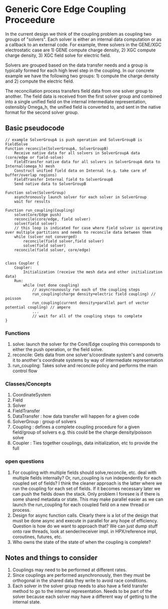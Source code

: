 # Generic Core Edge Coupling Proceedure

In the current design we think of the coupling problem as coupling two groups of "solvers". Each solver is either
an internal data computation or as a callback to an external code. For example, three solvers in the GENE/XGC electrostatic
case are 1) GENE compute charge density, 2) XGC compute charge density, 3) XGC field solve for electric field.

Solvers are grouped based on the data transfer needs and a group is typically formed for each high level step in the
coupling. In our concrete example we have the following two groups: 1) compute the charge density and 2) compute the electric field.

The reconciliation process transfers field data from one solver group to another. The field data is received from the first
solver group and combined into a single unified field on the internal intermediate representation, ostensibly Omega_h,
the unified field is converted to, and sent in the native format for the second solver group.


## Basic pseudocode

    // example SolverGroupA is push operation and SolverGroupB is FieldSolve
    Function reconcile(SolverGroupA, SolverGroupB)
        Receive native data for all solvers in SolverGroupA data (core/edge or field-solve)
        FieldTransfer native data for all solvers in SolverGroupA data to Internal(omega_h) mesh
        Construct unified field data on Internal (e.g. take care of buffer/overlap regions)
        FieldTransfer Internal field to SolverGroupB
        Send native data to SolverGroupB
    
    Function solve(SolverGroup)
        asynchronously launch solver for each solver in SolverGroup
        wait for results

    Function run_coupling(Coupling)
        solve(Core/Edge push)
        reconcile(core/edge, field solver)
        solve(field solver)
        // this loop is indicated for case where field solver is operating over multiple partitions and needs to reconcile data between them
        while (solver not converged) 
            reconcile(field solver,field solver)
            solve(field solver)
        reconcile(field solver, core/edge)


    class Coupler {
        Coupler:
            Initialization (receive the mesh data and other initialization data)
        Run:
            while (not done coupling)
                // asyncrounously run each of the coupling steps
                run_coupling(charge density+electric field coupling) // poisson
                run_coupling(current density+parallel part of vector potential coupling) // ampere
                ...
                // wait for all of the coupling steps to complete
    }

### Functions
1. solve: launch the solver for the Core/Edge coupling this corresponds to either the push operation, or the field solve.
2. reconcile: Gets data from one solver's/coordinate system's and converts it to another's coordinate systems by way of intermediate representation
3. run_coupling: Takes solve and reconcile policy and performs the main control flow

### Classes/Concepts
1. CoordinateSystem
2. Field
3. Solver
4. FieldTransfer
5. DataTransfer : how data transfer will happen for a given code
6. SolverGroup : group of solvers
7. Coupling : defines a complete coupling procedure for a given field/group of solvers e.g. this could be the charge density/poisson solve
8. Coupler : Ties together couplings, data initialization, etc to provide the full

### open questions
1. For coupling with multiple fields should solve,reconcile, etc. deal with multiple fields internally? Or, run_coupling
    is run independently for each coupled set of fields? I think the cleaner approach is the latter where we run the
    coupling for each set of fields. If it becomes necessary later we can push the fields down the stack. Only problem
    I foresee is if there is some shared metadata or state. This may make parallel easier as we can launch the run_coupling
    for each coupled field on a new thread or process.
2. Design for async function calls. Clearly there is a lot of the design that must be done async and execute in parallel
    for any hope of efficiency. Question is how do we want to approach that? We can just dump stuff onto raw threads, 
    look at sender/receiver impl. in HPX/reference impl, coroutines, futures, etc. 
3. Who owns the state of the state of when the coupling is complete?

## Notes and things to consider
1. Couplings may need to be performed at different rates.
2. Since couplings are performed asynchronously, then they must be orthogonal in the
    shared data they write to avoid race conditions.
3. Each solver in the solver group needs to also have a field transfer method to go to
   the internal representation. Needs to be part of the solver because each solver may
   have a different way of getting to the internal state.